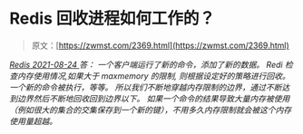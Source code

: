 <!--yml
category: 未分类
date: 0001-01-01 00:00:00
--->

# Redis 回收进程如何工作的？

> 原文：[https://zwmst.com/2369.html](https://zwmst.com/2369.html)

   [ *Redis* ](https://zwmst.com/redis)*[ <time datetime="2021-08-24T08:17:23+08:00"> 2021-08-24 </time> ](https://zwmst.com/2369.html)  答：
一个客户端运行了新的命令，添加了新的数据。
Redi 检查内存使用情况,如果大于 maxmemory 的限制, 则根据设定好的策略进行回收。
一个新的命令被执行，等等。
所以我们不断地穿越内存限制的边界，通过不断达到边界然后不断地回收回到边界以下。
如果一个命令的结果导致大量内存被使用（例如很大的集合的交集保存到一个新的键），不用多久内存限制就会被这个内存使用量超越。*